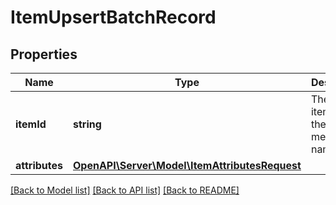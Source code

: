 # ItemUpsertBatchRecord

## Properties
Name | Type | Description | Notes
------------ | ------------- | ------------- | -------------
**itemId** | **string** | The catalog item id in the merchant namespace | [optional] 
**attributes** | [**OpenAPI\Server\Model\ItemAttributesRequest**](ItemAttributesRequest.md) |  | [optional] 

[[Back to Model list]](../README.md#documentation-for-models) [[Back to API list]](../README.md#documentation-for-api-endpoints) [[Back to README]](../README.md)


